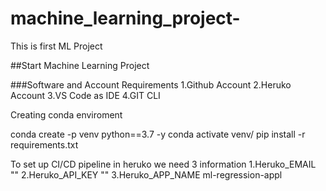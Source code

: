 # machine_learning_project-
This is first ML Project

##Start Machine Learning Project

###Software and Account Requirements
1.Github Account
2.Heruko Account
3.VS Code as IDE
4.GIT CLI

Creating conda enviroment

conda create -p venv python==3.7 -y
conda activate venv/
pip install -r requirements.txt


To set up CI/CD pipeline in heruko we need 3 information
1.Heruko_EMAIL   ""
2.Heruko_API_KEY  ""
3.Heruko_APP_NAME  ml-regression-appl